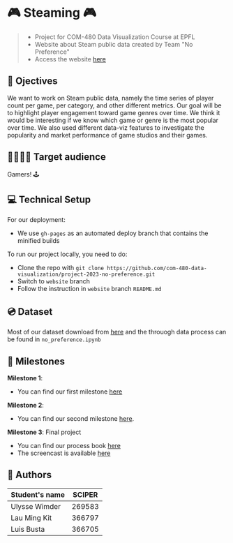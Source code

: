 
# 🎮 Steaming 🎮
> - Project for COM-480 Data Visualization Course at EPFL
> - Website about Steam public data created by Team "No Preference"
> - Access the website [here](https://com-480-data-visualization.github.io/project-2023-no-preference/)

## 🤔 Ojectives

We want to work on Steam public data, namely the time series of player count per game, per category, and other different metrics. Our goal will be to highlight player engagement toward game genres over time. We think it would be interesting if we know which game or genre is the most popular over time. We also used different data-viz features to investigate the popularity and market performance of game studios and their games.

## 👨‍👩‍👧‍👦 Target audience

Gamers! 🕹️


## 💻 Technical Setup

For our deployment:

- We use `gh-pages` as an automated deploy branch that contains the minified builds

To run our project locally, you need to do:

- Clone the repo with `git clone https://github.com/com-480-data-visualization/project-2023-no-preference.git`
- Switch to `website` branch
- Follow the instruction in `website` branch `README.md`

## 💿 Dataset

Most of our dataset download from [here](https://data.mendeley.com/datasets/ycy3sy3vj2/1) and the throuogh data process can be found in `no_preference.ipynb`


## 📍 Milestones
**Milestone 1**:
- You can find our first milestone [here](milestone1.pdf)


**Milestone 2**:
- You can find our second milestone [here](milestone2.pdf).



**Milestone 3**: Final project  
- You can find our process book [here](processBook.pdf)
- The screencast is available [here](https://www.youtube.com/watch?v=ruqKOShHQIE)



## 🤝 Authors

| Student's name | SCIPER |
| -------------- | ------ |
| Ulysse Wimder | 269583 |
| Lau Ming Kit | 366797 |
| Luis Busta | 366705 |
